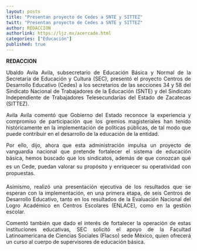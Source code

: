 ```yaml
---
layout: posts
title: "Presentan proyecto de Cedes a SNTE y SITTEZ"
twitt: "Presentan proyecto de Cedes a SNTE y SITTEZ"
author: REDACCION
authorlink: https://ljz.mx/acercade.html
categories: ["Educación"]
published: true
---
```

<p style="text-align: justify;">
  <strong>REDACCION</strong>
</p>

<p style="text-align: justify;">
  Ubaldo Avila Avila, subsecretario de Educación Básica y Normal de la Secretaría de Educación y Cultura (SEC), presentó el proyecto Centros de Desarrollo Educativo (Cedes) a los secretarios de las secciones 34 y 58 del Sindicato Nacional de Trabajadores de la Educación (SNTE) y del Sindicato Independiente de Trabajadores Telesecundarias del Estado de Zacatecas (SITTEZ).
</p>

<p style="text-align: justify;">
  Avila Avila comentó que Gobierno del Estado reconoce la experiencia y compromiso de participación que los gremios magisteriales han tenido históricamente en la implementación de políticas públicas, de tal modo que puede contribuir en el desarrollo de la educación de la entidad.
</p>

<p style="text-align: justify;" />
Por ello, dijo, ahora que esta administración impulsa un proyecto de vanguardia nacional que pretende fortalecer el sistema de educación básica, hemos buscado que los sindicatos, además de que conozcan qué es un Cede, puedan valorar su propósito y enriquecer su operatividad con propuestas. </p> 
<p style="text-align: justify;">
  Asimismo, realizó una presentación ejecutiva de los resultados que se esperan con la implementación, en una primera etapa, de seis Centros de Desarrollo Educativo, tanto en los resultados de la Evaluación Nacional del Logro Académico en Centros Escolares (ENLACE), como en la gestión escolar.
</p>

<p style="text-align: justify;">
  Comentó también que dado el interés de fortalecer la operación de estas instituciones educativas, SEC solicitó el apoyo de la Facultad Latinoamericana de Ciencias Sociales (Flacso) sede México, quien ofrecerá un curso al cuerpo de supervisores de educación básica.
</p>

<p style="text-align: justify;">
   
</p>

